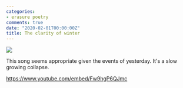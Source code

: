 ```yaml
---
categories:
- erasure poetry
comments: true
date: "2020-02-01T00:00:00Z"
title: The clarity of winter
---
```

  
<img src="/assets/images/articles/winterclarity.jpeg" class="responsive"><br>

This song seems appropriate given the events of yesterday. It's a slow growing collapse.  

https://www.youtube.com/embed/Fw9hgP6QJmc
